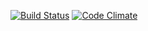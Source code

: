 [![Build Status](https://travis-ci.org/nennes/react-github-repo-list.svg?branch=master)](https://travis-ci.org/nennes/react-github-repo-list)
[![Code Climate](https://codeclimate.com/github/nennes/react-github-repo-list/badges/gpa.svg)](https://codeclimate.com/github/nennes/react-github-repo-list)
